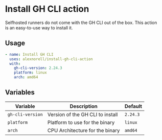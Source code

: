 # Install GH CLI action

Selfhosted runners do not come with the GH CLI out of the box. This action is an easy-to-use way to install it.

## Usage

```yaml
- name: Install GH CLI
  uses: alexnorell/install-gh-cli-action
  with:
    gh-cli-version: 2.24.3
    platform: linux
    arch: amd64
```

## Variables

| Variable | Description | Default |
| --- | --------- | --- |
| `gh-cli-version` | Version of the GH CLI to install | `2.24.3` |
| `platform` | Platform to use for the binary | `linux` |
| `arch` | CPU Architecture for the binary | `amd64` |
